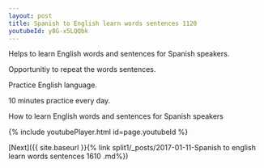 ```yaml
---
layout: post
title: Spanish to English learn words sentences 1120 
youtubeId: y8G-x5LQQbk
---
```

 
 
Helps to learn English words and sentences for Spanish speakers.

Opportunitiy to repeat the words sentences. 

Practice English language. 
 
10 minutes practice every day. 
 
How to learn English words and sentences for Spanish speakers 
 
{% include youtubePlayer.html id=page.youtubeId %}
 
 
[Next]({{ site.baseurl }}{% link  split1/_posts/2017-01-11-Spanish to english learn words sentences 1610 .md%})
 
